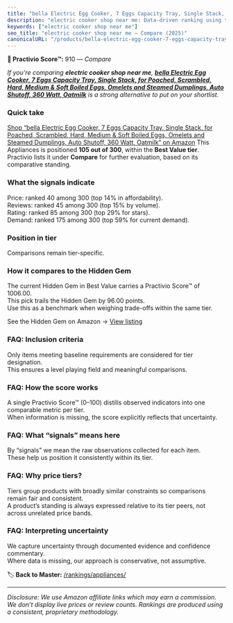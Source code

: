 ```yaml
---
title: "bella Electric Egg Cooker, 7 Eggs Capacity Tray, Single Stack, for Poached, Scrambled, Hard, Medium & Soft Boiled Eggs, Omelets and Steamed Dumplings, Auto Shutoff, 360 Watt, Oatmilk"
description: "electric cooker shop near me: Data-driven ranking using the Practivio Score™. Positioned by quality, value, demand, findability, momentum."
keywords: ["electric cooker shop near me"]
seo_title: "electric cooker shop near me — Compare (2025)"
canonicalURL: "/products/bella-electric-egg-cooker-7-eggs-capacity-tray-single-stack-for-poached-scrambled-hard-medium-soft-boiled-eggs-omelets-and-steamed-dumplings-auto-shutoff-360-watt-oatmilk-B0CYJYYZJP/"
---
```


**🛒 Practivio Score™:** 910 — _Compare_


*If you're comparing **electric cooker shop near me**, **[bella Electric Egg Cooker, 7 Eggs Capacity Tray, Single Stack, for Poached, Scrambled, Hard, Medium & Soft Boiled Eggs, Omelets and Steamed Dumplings, Auto Shutoff, 360 Watt, Oatmilk](https://www.amazon.com/dp/B0CYJYYZJP?tag=practivio-20)** is a strong alternative to put on your shortlist.*
### Quick take
[Shop “bella Electric Egg Cooker, 7 Eggs Capacity Tray, Single Stack, for Poached, Scrambled, Hard, Medium & Soft Boiled Eggs, Omelets and Steamed Dumplings, Auto Shutoff, 360 Watt, Oatmilk” on Amazon](https://www.amazon.com/dp/B0CYJYYZJP?tag=practivio-20)
This Appliances is positioned **105 out of 300**, within the **Best Value tier**.  
Practivio lists it under **Compare** for further evaluation, based on its comparative standing.

### What the signals indicate
Price: ranked 40 among 300 (top 14% in affordability).  
Reviews: ranked 45 among 300 (top 15% by volume).  
Rating: ranked 85 among 300 (top 29% for stars).  
Demand: ranked 175 among 300 (top 59% for current demand).

### Position in tier
Comparisons remain tier-specific.

### How it compares to the Hidden Gem
The current Hidden Gem in Best Value carries a Practivio Score™ of 1006.00.  
This pick trails the Hidden Gem by 96.00 points.  
Use this as a benchmark when weighing trade-offs within the same tier.  

See the Hidden Gem on Amazon → [View listing](https://www.amazon.com/dp/B0764HS4SL?tag=practivio-20)

### FAQ: Inclusion criteria
Only items meeting baseline requirements are considered for tier designation.  
This ensures a level playing field and meaningful comparisons.

### FAQ: How the score works
A single Practivio Score™ (0–100) distills observed indicators into one comparable metric per tier.  
When information is missing, the score explicitly reflects that uncertainty.

### FAQ: What “signals” means here
By “signals” we mean the raw observations collected for each item.  
These help us position it consistently within its tier.

### FAQ: Why price tiers?
Tiers group products with broadly similar constraints so comparisons remain fair and consistent.  
A product’s standing is always expressed relative to its tier peers, not across unrelated price bands.

### FAQ: Interpreting uncertainty
We capture uncertainty through documented evidence and confidence commentary.  
Where data is missing, our approach is conservative, not assumptive.

<!-- Missing template for Compare/CompareWithinPriceClass -->


🏷️ **Back to Master:** [/rankings/appliances/](/rankings/appliances/)

---
_Disclosure: We use Amazon affiliate links which may earn a commission. We don’t display live prices or review counts. Rankings are produced using a consistent, proprietary methodology._
